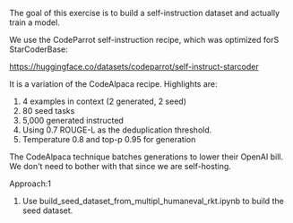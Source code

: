 The goal of this exercise is to build a  self-instruction dataset and
actually train a model.

We use the CodeParrot self-instruction recipe, which was optimized forS
StarCoderBase:

https://huggingface.co/datasets/codeparrot/self-instruct-starcoder

It is a variation of the CodeAlpaca recipe. Highlights are:

1. 4 examples in context (2 generated, 2 seed)
2. 80 seed tasks
3. 5,000 generated instructed
4. Using 0.7 ROUGE-L as the deduplication threshold.
5. Temperature 0.8 and top-p 0.95 for generation
   
The CodeAlpaca technique batches generations to lower their OpenAI bill.
We don't need to bother with that since we are self-hosting.

Approach:1

1. Use build_seed_dataset_from_multipl_humaneval_rkt.ipynb to build the
   seed dataset.